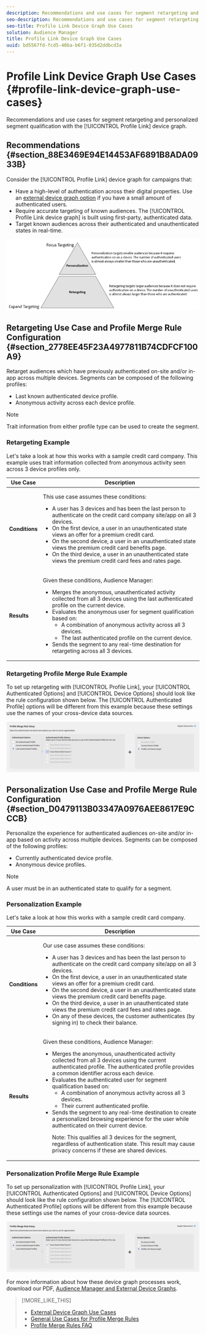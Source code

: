```yaml
---
description: Recommendations and use cases for segment retargeting and personalized segment qualification with the Profile Link device graph.
seo-description: Recommendations and use cases for segment retargeting and personalized segment qualification with the Profile Link device graph.
seo-title: Profile Link Device Graph Use Cases
solution: Audience Manager
title: Profile Link Device Graph Use Cases
uuid: bd5567fd-fcd5-40ba-b6f1-035d2ddbcd3a
---
```


# Profile Link Device Graph Use Cases {#profile-link-device-graph-use-cases}

Recommendations and use cases for segment retargeting and personalized segment qualification with the [!UICONTROL Profile Link] device graph.

## Recommendations {#section_88E3469E94E14453AF6891B8ADA0933B}

Consider the [!UICONTROL Profile Link] device graph for campaigns that:

* Have a high-level of authentication across their digital properties. Use an [external device graph option](../../features/profile-merge-rules/merge-rule-definitions.md#section_E83D68EC2ADA4030B1D0206AE6A6E8BF) if you have a small amount of authenticated users.
* Require accurate targeting of known audiences. The [!UICONTROL Profile Link device graph] is built using first-party, authenticated data.
* Target known audiences across their authenticated and unauthenticated states in real-time.

![](assets/merge-rule-triangle2.png)

## Retargeting Use Case and Profile Merge Rule Configuration {#section_2778EE45F23A4977811B74CDFCF100A9}

Retarget audiences which have previously authenticated on-site and/or in-app across multiple devices. Segments can be composed of the following profiles:

* Last known authenticated device profile.
* Anonymous activity across each device profile.

>[!NOTE]
>
>Trait information from either profile type can be used to create the segment.

### Retargeting Example

Let's take a look at how this works with a sample credit card company. This example uses trait information collected from anonymous activity seen across 3 device profiles only.

<table id="table_8C5ABA47A0634EBA9B1AA1B5C2AABF07"> 
 <thead> 
  <tr> 
   <th colname="col1" class="entry"> Use Case </th> 
   <th colname="col2" class="entry"> Description </th> 
  </tr> 
 </thead>
 <tbody> 
  <tr> 
   <td colname="col1"> <p> <b>Conditions</b> </p> </td> 
   <td colname="col2"> <p>This use case assumes these conditions: </p> <p> 
     <ul id="ul_72373D0F304044AE84E4CC055E3E8154"> 
      <li id="li_375DA786ED4D4F18A74C8FE42ABF8448">A user has 3 devices and has been the last person to authenticate on the credit card company site/app on all 3 devices. </li> 
      <li id="li_77FDBFAED21B4DE19AB2B6C112E0C64B">On the first device, a user in an unauthenticated state views an offer for a premium credit card. </li> 
      <li id="li_D3BE1B30BCCA49EA931AA9D97DD5F86D">On the second device, a user in an unauthenticated state views the premium credit card benefits page. </li> 
      <li id="li_39D894624FC44806B6DB2C77F459B39E">On the third device, a user in an unauthenticated state views the premium credit card fees and rates page. </li> 
     </ul> </p> </td> 
  </tr> 
  <tr> 
   <td colname="col1"> <p> <b>Results</b> </p> </td> 
   <td colname="col2"> <p>Given these conditions, <span class="keyword"> Audience Manager</span>: </p> <p> 
     <ul id="ul_1B6174F5C3AF4C32831D4217C5113789"> 
      <li id="li_98FE54696B604C3C8D93CC1C1FBB48D9">Merges the anonymous, unauthenticated activity collected from all 3 devices using the last authenticated profile on the current device. </li> 
      <li id="li_A73C7DCE36BA42B6BAD26D8A075416C1">Evaluates the anonymous user for segment qualification based on: 
       <ul id="ul_EF66EAFD12CA44F5ACCB66319606D937"> 
        <li id="li_541762056ECF4BC1ABF1F5116B5FED6C">A combination of anonymous activity across all 3 devices. </li> 
        <li id="li_C386CB62E5234E10AFEDE900ADC0E261">The last authenticated profile on the current device. </li> 
       </ul> </li> 
      <li id="li_5C9BDC8FF886494589F005C9658A923C">Sends the segment to any real-time destination for retargeting across all 3 devices. </li>
     </ul> </p> </td> 
  </tr> 
 </tbody> 
</table>

### Retargeting Profile Merge Rule Example

To set up retargeting with [!UICONTROL Profile Link], your [!UICONTROL Authenticated Options] and [!UICONTROL Device Options] should look like the rule configuration shown below. The [!UICONTROL Authenticated Profile] options will be different from this example because these settings use the names of your cross-device data sources.

![Profile merge rule setup](assets/merge-rules-internal3.png)

## Personalization Use Case and Profile Merge Rule Configuration {#section_D0479113B03347A0976AEE8617E9CCCB}

Personalize the experience for authenticated audiences on-site and/or in-app based on activity across multiple devices. Segments can be composed of the following profiles:

* Currently authenticated device profile.
* Anonymous device profiles.

>[!NOTE]
>
>A user must be in an authenticated state to qualify for a segment.

### Personalization Example

Let's take a look at how this works with a sample credit card company.

<table id="table_D2F4D5D27EB54224BB2CC1D843DDEDA3"> 
 <thead> 
  <tr> 
   <th colname="col1" class="entry"> Use Case </th> 
   <th colname="col2" class="entry"> Description </th> 
  </tr> 
 </thead>
 <tbody> 
  <tr> 
   <td colname="col1"> <p> <b>Conditions</b> </p> </td> 
   <td colname="col2"> <p>Our use case assumes these conditions: </p> <p> 
     <ul id="ul_C4D2108E7B1C4D3C89411A9CCCDA6DAC"> 
      <li id="li_2F10EB17466B4B91A94DF707C3CB6BE5">A user has 3 devices and has been the last person to authenticate on the credit card company site/app on all 3 devices. </li> 
      <li id="li_1559C4DA51254BCF95291133F32A4057">On the first device, a user in an unauthenticated state views an offer for a premium credit card. </li> 
      <li id="li_734465E5619C474291C42921160CEC6B">On the second device, a user in an unauthenticated state views the premium credit card benefits page. </li> 
      <li id="li_B96ABC0205384B59A1901708505B8BF8">On the third device, a user in an unauthenticated state views the premium credit card fees and rates page. </li> 
      <li id="li_1A7BDBD546BD4B8EACF4292D885127F2">On any of these devices, the customer authenticates (by signing in) to check their balance. </li> 
     </ul> </p> </td> 
  </tr> 
  <tr> 
   <td colname="col1"> <p> <b>Results</b> </p> </td> 
   <td colname="col2"> <p>Given these conditions, <span class="keyword"> Audience Manager</span>: </p> <p> 
     <ul id="ul_37DBF5FEABC5463D85C74AD9150EA177"> 
      <li id="li_B60FFA5CF3F64FB69997AA05595900D7">Merges the anonymous, unauthenticated activity collected from all 3 devices using the current authenticated profile. The authenticated profile provides a common identifier across each device. </li> 
      <li id="li_AB9FD87DD804474BA33805C364B7B92D">Evaluates the authenticated user for segment qualification based on: 
       <ul id="ul_EAF99E72159D4E329052B71344D9C69B"> 
        <li id="li_0B5E52BA6D8B493980291EA7B0AE235A">A combination of anonymous activity across all 3 devices. </li> 
        <li id="li_07588DEFBEF64F97850CB12CD62D0213">Their current authenticated profile. </li> 
       </ul> </li> 
      <li id="li_E7CFCEAD7610496189F4486000D7860A">Sends the segment to any real-time destination to create a personalized browsing experience for the user while authenticated on their current device. <p>Note:  This qualifies all 3 devices for the segment, regardless of authentication state. This result may cause privacy concerns if these are shared devices. </p> </li>
     </ul> </p> </td>
  </tr>
 </tbody> 
</table>

### Personalization Profile Merge Rule Example

To set up personalization with [!UICONTROL Profile Link], your [!UICONTROL Authenticated Options] and [!UICONTROL Device Options] should look like the rule configuration shown below. The [!UICONTROL Authenticated Profile] options will be different from this example because these settings use the names of your cross-device data sources.

![](assets/merge-rules-internal4.png)

For more information about how these device graph processes work, download our PDF, [Audience Manager and External Device Graphs](https://marketing.adobe.com/resources/help/en_US/aam/downloads/AAM_Device_Graphs.pdf).

>[!MORE_LIKE_THIS]
>
>* [External Device Graph Use Cases](../../features/profile-merge-rules/external-graph-use-cases.md#concept_7C0BDBFB3392415286B624F45E8883E5)
>* [General Use Cases for Profile Merge Rules](../../features/profile-merge-rules/merge-rule-targeting-options.md#concept_7F8EC9D100AE442185B2C3EE65814DD2)
>* [Profile Merge Rules FAQ](../../faq/faq-profile-merge.md#concept_C8E29A974E194B62B0BAC1CCDD0DF4FF)
